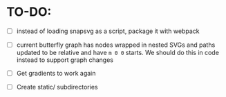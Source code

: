 # TO-DO:

- [ ] instead of loading snapsvg as a script, package it with webpack
- [ ] current butterfly graph has nodes wrapped in nested SVGs and 
      paths updated to be relative and have `m 0 0` starts. We should 
      do this in code instead to support graph changes
- [ ] Get gradients to work again
- [ ] Create static/ subdirectories

